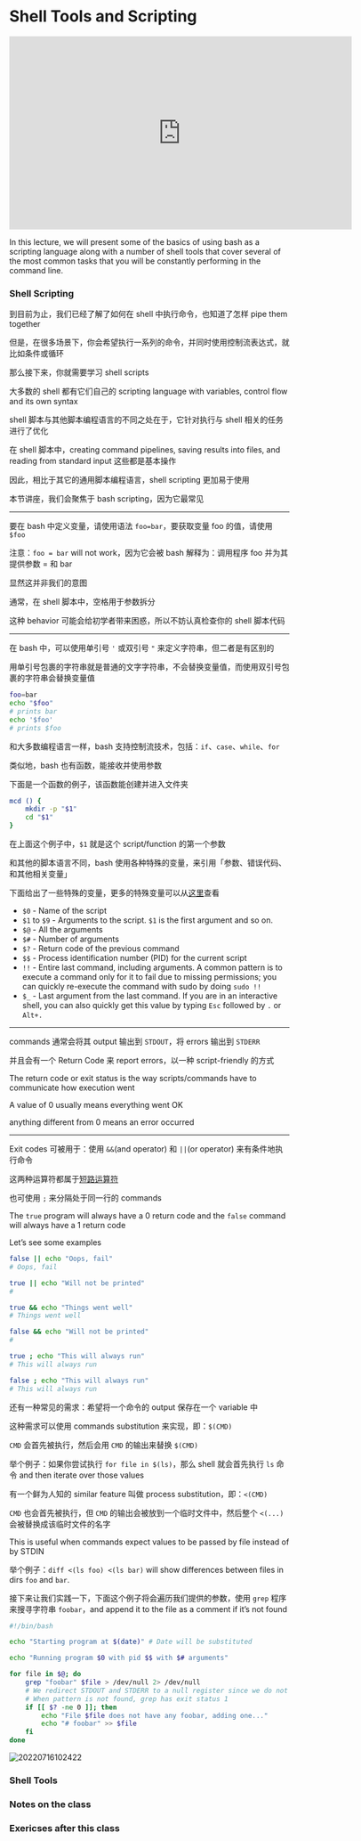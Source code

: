 # Shell Tools and Scripting

<iframe width="616" height="347" src="https://www.youtube.com/embed/kgII-YWo3Zw" title="Lecture 2: Shell Tools and Scripting (2020)" frameborder="0" allow="accelerometer; autoplay; clipboard-write; encrypted-media; gyroscope; picture-in-picture" allowfullscreen></iframe>

In this lecture, we will present some of the basics of using bash as a scripting language along with a number of shell tools that cover several of the most common tasks that you will be constantly performing in the command line.

### Shell Scripting

到目前为止，我们已经了解了如何在 shell 中执行命令，也知道了怎样 pipe them together

但是，在很多场景下，你会希望执行一系列的命令，并同时使用控制流表达式，就比如条件或循环

那么接下来，你就需要学习 shell scripts

大多数的 shell 都有它们自己的 scripting language with variables, control flow and its own syntax

shell 脚本与其他脚本编程语言的不同之处在于，它针对执行与 shell 相关的任务进行了优化

在 shell 脚本中，creating command pipelines, saving results into files, and reading from standard input 这些都是基本操作

因此，相比于其它的通用脚本编程语言，shell scripting 更加易于使用

本节讲座，我们会聚焦于 bash scripting，因为它最常见

---

要在 bash 中定义变量，请使用语法 `foo=bar`，要获取变量 foo 的值，请使用 `$foo`

注意：`foo = bar` will not work，因为它会被 bash 解释为：调用程序 foo 并为其提供参数 = 和 bar

显然这并非我们的意图

通常，在 shell 脚本中，空格用于参数拆分

这种 behavior 可能会给初学者带来困惑，所以不妨认真检查你的 shell 脚本代码

---

在 bash 中，可以使用单引号 `'` 或双引号 `"` 来定义字符串，但二者是有区别的

用单引号包裹的字符串就是普通的文字字符串，不会替换变量值，而使用双引号包裹的字符串会替换变量值

```bash
foo=bar
echo "$foo"
# prints bar
echo '$foo'
# prints $foo
```

和大多数编程语言一样，bash 支持控制流技术，包括：`if`、`case`、`while`、`for`

类似地，bash 也有函数，能接收并使用参数

下面是一个函数的例子，该函数能创建并进入文件夹

```bash
mcd () {
    mkdir -p "$1"
    cd "$1"
}
```

在上面这个例子中，`$1` 就是这个 script/function 的第一个参数

和其他的脚本语言不同，bash 使用各种特殊的变量，来引用「参数、错误代码、和其他相关变量」

下面给出了一些特殊的变量，更多的特殊变量可以从[这里](https://tldp.org/LDP/abs/html/special-chars.html)查看

- `$0` - Name of the script
- `$1` to `$9` - Arguments to the script. `$1` is the first argument and so on.
- `$@` - All the arguments
- `$#` - Number of arguments
- `$?` - Return code of the previous command
- `$$` - Process identification number (PID) for the current script
- `!!` - Entire last command, including arguments. A common pattern is to execute a command only for it to fail due to missing permissions; you can quickly re-execute the command with sudo by doing `sudo !!`
- `$_` - Last argument from the last command. If you are in an interactive shell, you can also quickly get this value by typing `Esc` followed by `.` or `Alt+.`

---

commands 通常会将其 output 输出到 `STDOUT`，将 errors 输出到 `STDERR`

并且会有一个 Return Code 来 report errors，以一种 script-friendly 的方式

The return code or exit status is the way scripts/commands have to communicate how execution went

A value of 0 usually means everything went OK

anything different from 0 means an error occurred

---

Exit codes 可被用于：使用 `&&`(and operator) 和 `||`(or operator) 来有条件地执行命令

这两种运算符都属于[短路运算符](https://en.wikipedia.org/wiki/Short-circuit_evaluation)

也可使用 `;` 来分隔处于同一行的 commands

The `true` program will always have a 0 return code and the `false` command will always have a 1 return code

Let’s see some examples

```bash
false || echo "Oops, fail"
# Oops, fail

true || echo "Will not be printed"
#

true && echo "Things went well"
# Things went well

false && echo "Will not be printed"
#

true ; echo "This will always run"
# This will always run

false ; echo "This will always run"
# This will always run
```

还有一种常见的需求：希望将一个命令的 output 保存在一个 variable 中

这种需求可以使用 commands substitution 来实现，即：`$(CMD)`

`CMD` 会首先被执行，然后会用 `CMD` 的输出来替换 `$(CMD)`

举个例子：如果你尝试执行 `for file in $(ls)`，那么 shell 就会首先执行 `ls` 命令 and then iterate over those values

有一个鲜为人知的 similar feature 叫做 process substitution，即：`<(CMD)`

`CMD` 也会首先被执行，但 `CMD` 的输出会被放到一个临时文件中，然后整个 `<(...)` 会被替换成该临时文件的名字

This is useful when commands expect values to be passed by file instead of by STDIN

举个例子：`diff <(ls foo) <(ls bar)` will show differences between files in dirs `foo` and `bar`.

接下来让我们实践一下，下面这个例子将会遍历我们提供的参数，使用 `grep` 程序来搜寻字符串 `foobar`，and append it to the file as a comment if it’s not found

```bash
#!/bin/bash

echo "Starting program at $(date)" # Date will be substituted

echo "Running program $0 with pid $$ with $# arguments"

for file in $@; do
    grep "foobar" $file > /dev/null 2> /dev/null
    # We redirect STDOUT and STDERR to a null register since we do not care about them
    # When pattern is not found, grep has exit status 1
    if [[ $? -ne 0 ]]; then
        echo "File $file does not have any foobar, adding one..."
        echo "# foobar" >> $file
    fi
done
```

![20220716102422](https://aliyun-oss-lpj.oss-cn-qingdao.aliyuncs.com/images/by-clipboard/20220716102422.png)


### Shell Tools

### Notes on the class

### Exericses after this class




























